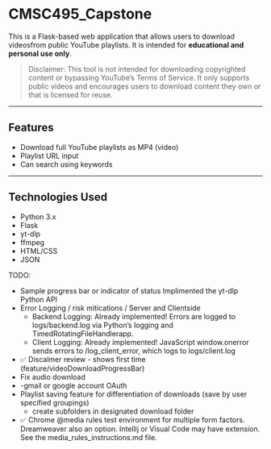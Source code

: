 # CMSC495_Capstone

This is a Flask-based web application that allows users to download videosfrom public YouTube playlists. It is intended for **educational and personal use only**.

> Disclaimer: This tool is not intended for downloading copyrighted content or bypassing YouTube’s Terms of Service. It only supports public videos and encourages users to download content they own or that is licensed for reuse.

---

## Features

- Download full YouTube playlists as MP4 (video)
- Playlist URL input
- Can search using keywords

---

## Technologies Used

- Python 3.x
- Flask
- yt-dlp 
- ffmpeg
- HTML/CSS
- JSON 

TODO:
- Sample progress bar or indicator of status
  Implimented the yt-dlp Python API
- Error Logging / risk mitications / Server and Clientside
  - Backend Logging: Already implemented!
    Errors are logged to logs/backend.log 
    via Python’s logging and TimedRotatingFileHandlerapp.
  - Client Logging: Already implemented!
    JavaScript window.onerror sends errors to /log_client_error, which logs to logs/client.log
- ✅ Discalmer review - shows first time (feature/videoDownloadProgressBar)
- Fix audio download
- -gmail or google account OAuth
- Playlist saving feature for differentiation of downloads (save by user specified groupings) 
  - create subfolders in designated download folder
- ✅ Chrome @media rules test environment for multiple form factors. Dreamweaver also an option. Intellij or Visual Code may have extension.
  See the media_rules_instructions.md file.


